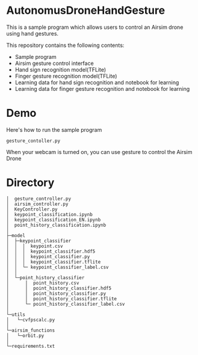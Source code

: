 # AutonomusDroneHandGesture

This is a sample program which allows users to control an Airsim drone using hand gestures.


This repository contains the following contents:

- Sample program
- Airsim gesture control interface
- Hand sign recognition model(TFLite)
- Finger gesture recognition model(TFLite)
- Learning data for hand sign recognition and notebook for learning
- Learning data for finger gesture recognition and notebook for learning

# Demo

Here's how to run the sample program

```
gesture_contoller.py
```

When your webcam is turned on, you can use gesture to control the Airsim Drone

# Directory


```
│  gesture_controller.py
│  airsim_controller.py
│  KeyController.py
│  keypoint_classification.ipynb
│  keypoint_classification_EN.ipynb
│  point_history_classification.ipynb
│  
├─model
│  ├─keypoint_classifier
│  │  │  keypoint.csv
│  │  │  keypoint_classifier.hdf5
│  │  │  keypoint_classifier.py
│  │  │  keypoint_classifier.tflite
│  │  └─ keypoint_classifier_label.csv
│  │          
│  └─point_history_classifier
│      │  point_history.csv
│      │  point_history_classifier.hdf5
│      │  point_history_classifier.py
│      │  point_history_classifier.tflite
│      └─ point_history_classifier_label.csv
│          
└─utils
│   └─cvfpscalc.py
│
└─airsim_functions
│   └─orbit.py
│
└─requirements.txt

```


